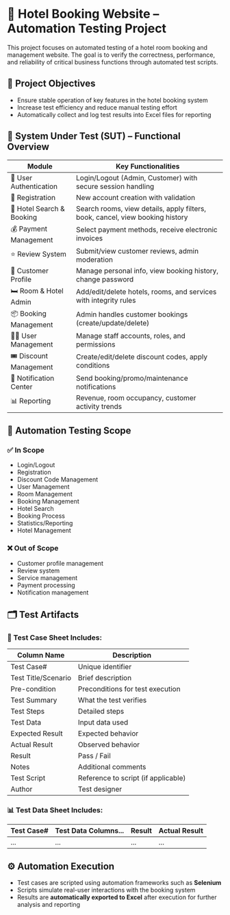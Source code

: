 # 🧪 Hotel Booking Website – Automation Testing Project

This project focuses on automated testing of a hotel room booking and management website. The goal is to verify the correctness, performance, and reliability of critical business functions through automated test scripts.

## 🎯 Project Objectives

- Ensure stable operation of key features in the hotel booking system  
- Increase test efficiency and reduce manual testing effort  
- Automatically collect and log test results into Excel files for reporting  

## 🧱 System Under Test (SUT) – Functional Overview

| Module                | Key Functionalities                                                                 |
|-----------------------|--------------------------------------------------------------------------------------|
| 🔐 User Authentication | Login/Logout (Admin, Customer) with secure session handling                         |
| 📝 Registration         | New account creation with validation                                                |
| 🏨 Hotel Search & Booking | Search rooms, view details, apply filters, book, cancel, view booking history     |
| 💰 Payment Management   | Select payment methods, receive electronic invoices                                |
| ⭐ Review System        | Submit/view customer reviews, admin moderation                                     |
| 👤 Customer Profile     | Manage personal info, view booking history, change password                        |
| 🛏️ Room & Hotel Admin  | Add/edit/delete hotels, rooms, and services with integrity rules                   |
| 📦 Booking Management   | Admin handles customer bookings (create/update/delete)                             |
| 🧑‍💼 User Management     | Manage staff accounts, roles, and permissions                                      |
| 🎟️ Discount Management | Create/edit/delete discount codes, apply conditions                                |
| 🔔 Notification Center  | Send booking/promo/maintenance notifications                                       |
| 📊 Reporting            | Revenue, room occupancy, customer activity trends                                  |

## 🧪 Automation Testing Scope

### ✅ In Scope

- Login/Logout  
- Registration  
- Discount Code Management  
- User Management  
- Room Management  
- Booking Management  
- Hotel Search  
- Booking Process  
- Statistics/Reporting  
- Hotel Management  

### ❌ Out of Scope

- Customer profile management  
- Review system  
- Service management  
- Payment processing  
- Notification management  

## 🗂️ Test Artifacts

### 📄 Test Case Sheet Includes:

| Column Name       | Description                              |
|-------------------|------------------------------------------|
| Test Case#        | Unique identifier                        |
| Test Title/Scenario | Brief description                       |
| Pre-condition     | Preconditions for test execution         |
| Test Summary      | What the test verifies                   |
| Test Steps        | Detailed steps                           |
| Test Data         | Input data used                          |
| Expected Result   | Expected behavior                        |
| Actual Result     | Observed behavior                        |
| Result            | Pass / Fail                              |
| Notes             | Additional comments                      |
| Test Script       | Reference to script (if applicable)      |
| Author            | Test designer                            |

### 📊 Test Data Sheet Includes:

| Test Case# | Test Data Columns... | Result | Actual Result |
|------------|----------------------|--------|----------------|
| ...        | ...                  | ...    | ...            |

## ⚙️ Automation Execution

- Test cases are scripted using automation frameworks such as **Selenium**
- Scripts simulate real-user interactions with the booking system  
- Results are **automatically exported to Excel** after execution for further analysis and reporting  
